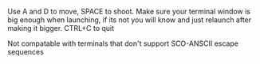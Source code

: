 Use A and D to move, SPACE to shoot. Make sure your terminal window is big enough when launching, if its not you will know and just relaunch after making it bigger.
CTRL+C to quit

Not compatable with terminals that don't support SCO-ANSCII escape sequences
